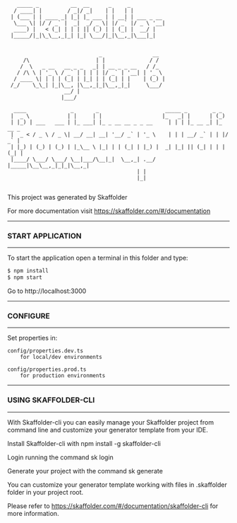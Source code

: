
```
   _____ _          __  __      _     _           
  / ____| |        / _|/ _|    | |   | |          
 | (___ | | ____ _| |_| |_ ___ | | __| | ___ _ __ 
  \___ \| |/ / _` |  _|  _/ _ \| |/ _` |/ _ \ '__|
  ____) |   < (_| | | | || (_) | | (_| |  __/ |   
 |_____/|_|\_\__,_|_| |_| \___/|_|\__,_|\___|_| 


                             _                __  
     /\                     | |              / /  
    /  \   _ __   __ _ _   _| | __ _ _ __   / /_  
   / /\ \ | '_ \ / _` | | | | |/ _` | '__| | '_ \ 
  / ____ \| | | | (_| | |_| | | (_| | |    | (_) |
 /_/    \_\_| |_|\__, |\__,_|_|\__,_|_|     \___/ 
                  __/ |                           
                 |___/                            

  ____              _       _                     _____ _        _ _       
 |  _ \            | |     | |                   |_   _| |      | (_)      
 | |_) | ___   ___ | |_ ___| |_ _ __ __ _ _ __     | | | |_ __ _| |_  __ _ 
 |  _ < / _ \ / _ \| __/ __| __| '__/ _` | '_ \    | | | __/ _` | | |/ _` |
 | |_) | (_) | (_) | |_\__ \ |_| | | (_| | |_) |  _| |_| || (_| | | | (_| |
 |____/ \___/ \___/ \__|___/\__|_|  \__,_| .__/  |_____|\__\__,_|_|_|\__,_|
                                         | |                               
                                         |_|                               
    
```
                                       

This project was generated by Skaffolder

For more documentation visit https://skaffolder.com/#/documentation


--------------
### START APPLICATION
--------------

To start the application open a terminal in this folder and type:

``` bash
$ npm install
$ npm start
```

Go to http://localhost:3000


--------------
### CONFIGURE
--------------

Set properties in:

    config/properties.dev.ts
        for local/dev environments

    config/properties.prod.ts
        for production environments



--------------
### USING SKAFFOLDER-CLI
--------------

With Skaffolder-cli you can easily manage your Skaffolder project from command line and customize your generator template from your IDE.

Install Skaffolder-cli with
    npm install -g skaffolder-cli

Login running the command
    sk login

Generate your project with the command
    sk generate

You can customize your generator template working with files in .skaffolder folder in your project root.

Please refer to https://skaffolder.com/#/documentation/skaffolder-cli for more information.

